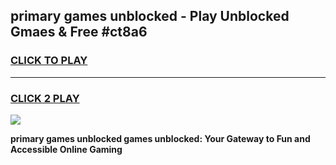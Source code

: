 
## primary games unblocked - Play Unblocked Gmaes & Free #ct8a6
<h3>
<a href="https://news.freeplayer.one?title=primary_games_unblocked&ref=03M">CLICK TO PLAY</a></h3>
<hr>

<h3>
<a href="https://news.freeplayer.one?title=primary_games_unblocked&ref=03M">CLICK 2 PLAY</a>
  
</h3>

<a href="https://news.freeplayer.one?title=primary_games_unblocked&ref=03M"><img src="https://clearcache.store/games.png"></a>


**primary games unblocked games unblocked: Your Gateway to Fun and Accessible Online Gaming**
